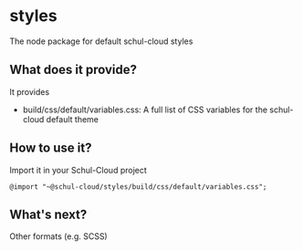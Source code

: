 # styles
The node package for default schul-cloud styles

## What does it provide?

It provides 

- build/css/default/variables.css: A full list of CSS variables for the schul-cloud default theme

## How to use it?

Import it in your Schul-Cloud project 

``@import "~@schul-cloud/styles/build/css/default/variables.css";``

## What's next?

Other formats (e.g. SCSS) 

